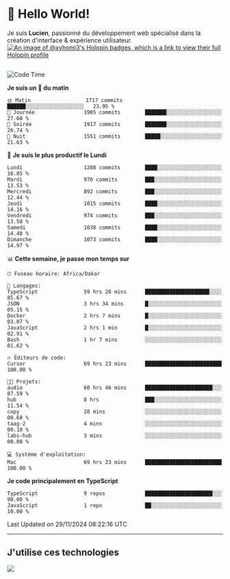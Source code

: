 # 👋 Hello World!

Je suis **Lucien**, passionné du développement web spécialisé dans la création d'interface & expérience utilisateur.
[![An image of @xyhomi3's Holopin badges, which is a link to view their full Holopin profile](https://holopin.me/xyhomi3)](https://holopin.io/@xyhomi3)

##

<!--START_SECTION:waka-->
![Code Time](http://img.shields.io/badge/Code%20Time-2%2C652%20hrs%2045%20mins-blue)

**Je suis un 🐤 du matin** 

```text
🌞 Matin                  1717 commits        ██████░░░░░░░░░░░░░░░░░░░   23.95 % 
🌆 Journée                1985 commits        ███████░░░░░░░░░░░░░░░░░░   27.68 % 
🌃 Soirée                 1917 commits        ███████░░░░░░░░░░░░░░░░░░   26.74 % 
🌙 Nuit                   1551 commits        █████░░░░░░░░░░░░░░░░░░░░   21.63 % 
```
📅 **Je suis le plus productif le Lundi** 

```text
Lundi                    1208 commits        ████░░░░░░░░░░░░░░░░░░░░░   16.85 % 
Mardi                    970 commits         ███░░░░░░░░░░░░░░░░░░░░░░   13.53 % 
Mercredi                 892 commits         ███░░░░░░░░░░░░░░░░░░░░░░   12.44 % 
Jeudi                    1015 commits        ████░░░░░░░░░░░░░░░░░░░░░   14.16 % 
Vendredi                 974 commits         ███░░░░░░░░░░░░░░░░░░░░░░   13.58 % 
Samedi                   1038 commits        ████░░░░░░░░░░░░░░░░░░░░░   14.48 % 
Dimanche                 1073 commits        ████░░░░░░░░░░░░░░░░░░░░░   14.97 % 
```


📊 **Cette semaine, je passe mon temps sur** 

```text
🕑︎ Fuseau horaire: Africa/Dakar

💬 Langages: 
TypeScript               59 hrs 26 mins      █████████████████████░░░░   85.67 % 
JSON                     3 hrs 34 mins       █░░░░░░░░░░░░░░░░░░░░░░░░   05.15 % 
Docker                   2 hrs 7 mins        █░░░░░░░░░░░░░░░░░░░░░░░░   03.07 % 
JavaScript               2 hrs 1 min         █░░░░░░░░░░░░░░░░░░░░░░░░   02.91 % 
Bash                     1 hr 7 mins         ░░░░░░░░░░░░░░░░░░░░░░░░░   01.62 % 

🔥 Éditeurs de code: 
Cursor                   69 hrs 23 mins      █████████████████████████   100.00 % 

🐱‍💻 Projets: 
audio                    60 hrs 46 mins      ██████████████████████░░░   87.59 % 
hub                      8 hrs               ███░░░░░░░░░░░░░░░░░░░░░░   11.54 % 
copy                     28 mins             ░░░░░░░░░░░░░░░░░░░░░░░░░   00.68 % 
taag-2                   4 mins              ░░░░░░░░░░░░░░░░░░░░░░░░░   00.10 % 
labs-hub                 3 mins              ░░░░░░░░░░░░░░░░░░░░░░░░░   00.08 % 

💻 Système d'exploitation: 
Mac                      69 hrs 23 mins      █████████████████████████   100.00 % 
```

**Je code principalement en TypeScript** 

```text
TypeScript               9 repos             ██████████████████████░░░   90.00 % 
JavaScript               1 repo              ██░░░░░░░░░░░░░░░░░░░░░░░   10.00 % 
```




 Last Updated on 29/11/2024 08:22:16 UTC
<!--END_SECTION:waka-->
---

## J'utilise ces technologies

<p align="left">
  <a href="https://skillicons.dev">
    <img src="https://skillicons.dev/icons?i=ts,js,md,scss,tailwind,react,docker,express,astro,vite,nextjs,vercel,figma,ableton" />
  </a>
</p>

